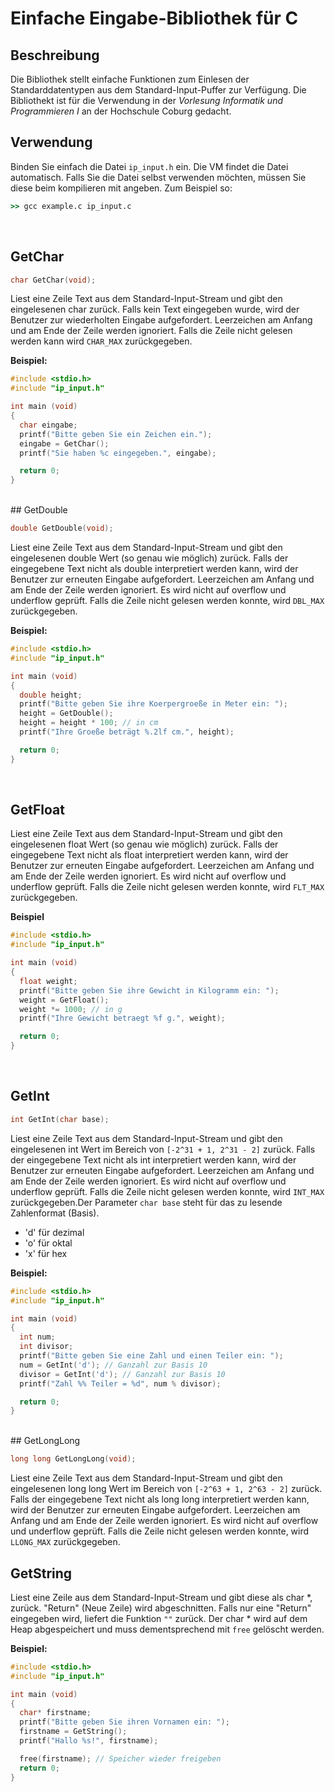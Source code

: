 # Einfache Eingabe-Bibliothek für C

## Beschreibung
Die Bibliothek stellt einfache Funktionen zum Einlesen der
Standarddatentypen aus dem Standard-Input-Puffer zur Verfügung.
Die Bibliothekt ist für die Verwendung in der *Vorlesung Informatik
und Programmieren I* an der Hochschule Coburg gedacht.

## Verwendung
Binden Sie einfach die Datei ```ip_input.h``` ein. Die VM findet die
Datei automatisch. Falls Sie die Datei selbst verwenden möchten, müssen
Sie diese beim kompilieren mit angeben. Zum Beispiel so:
```cmd
>> gcc example.c ip_input.c
```

<br/>

## GetChar
```c
char GetChar(void);
```

Liest eine Zeile Text aus dem Standard-Input-Stream und gibt den
eingelesenen char zurück. Falls kein Text eingegeben wurde, wird der
Benutzer zur wiederholten Eingabe aufgefordert. Leerzeichen am Anfang
und am Ende der Zeile werden ignoriert. Falls die Zeile nicht gelesen
werden kann wird ```CHAR_MAX``` zurückgegeben.

**Beispiel:**

```c
#include <stdio.h>
#include "ip_input.h"

int main (void)
{
  char eingabe;
  printf("Bitte geben Sie ein Zeichen ein.");
  eingabe = GetChar();
  printf("Sie haben %c eingegeben.", eingabe);

  return 0;
}
```

<br/>
## GetDouble

```c
double GetDouble(void);
```

Liest eine Zeile Text aus dem Standard-Input-Stream und gibt den
eingelesenen double Wert (so genau wie möglich) zurück. Falls der
eingegebene Text nicht als double interpretiert werden kann, wird
der Benutzer zur erneuten Eingabe aufgefordert. Leerzeichen am Anfang
und am Ende der Zeile werden ignoriert. Es wird nicht auf overflow und
underflow geprüft. Falls die Zeile nicht gelesen werden konnte, wird
```DBL_MAX``` zurückgegeben.

**Beispiel:**

```c
#include <stdio.h>
#include "ip_input.h"

int main (void)
{
  double height;
  printf("Bitte geben Sie ihre Koerpergroeße in Meter ein: ");
  height = GetDouble();
  height = height * 100; // in cm
  printf("Ihre Groeße beträgt %.2lf cm.", height);

  return 0;
}
```

<br />

## GetFloat

Liest eine Zeile Text aus dem Standard-Input-Stream und gibt den
eingelesenen float Wert (so genau wie möglich) zurück. Falls der
eingegebene Text nicht als float interpretiert werden kann, wird
der Benutzer zur erneuten Eingabe aufgefordert. Leerzeichen am Anfang
und am Ende der Zeile werden ignoriert. Es wird nicht auf overflow und
underflow geprüft. Falls die Zeile nicht gelesen werden konnte, wird
```FLT_MAX``` zurückgegeben.

**Beispiel**
 ```c
 #include <stdio.h>
 #include "ip_input.h"

 int main (void)
 {
   float weight;
   printf("Bitte geben Sie ihre Gewicht in Kilogramm ein: ");
   weight = GetFloat();
   weight *= 1000; // in g
   printf("Ihre Gewicht betraegt %f g.", weight);

   return 0;
 }
 ```

<br />

## GetInt

```c
int GetInt(char base);
```
Liest eine Zeile Text aus dem Standard-Input-Stream und gibt den
eingelesenen int Wert im Bereich von ```[-2^31 + 1, 2^31 - 2]``` zurück. Falls der
eingegebene Text nicht als int interpretiert werden kann, wird
der Benutzer zur erneuten Eingabe aufgefordert. Leerzeichen am Anfang
und am Ende der Zeile werden ignoriert. Es wird nicht auf overflow und
underflow geprüft. Falls die Zeile nicht gelesen werden konnte, wird
```INT_MAX``` zurückgegeben.Der Parameter ```char base``` steht für das zu lesende
Zahlenformat (Basis).
- 'd' für dezimal
- 'o' für oktal
- 'x' für hex

**Beispiel:**

```c
#include <stdio.h>
#include "ip_input.h"

int main (void)
{
  int num;
  int divisor;
  printf("Bitte geben Sie eine Zahl und einen Teiler ein: ");
  num = GetInt('d'); // Ganzahl zur Basis 10
  divisor = GetInt('d'); // Ganzahl zur Basis 10
  printf("Zahl %% Teiler = %d", num % divisor);

  return 0;
}
```

<br/>
## GetLongLong

```c
long long GetLongLong(void);
```

Liest eine Zeile Text aus dem Standard-Input-Stream und gibt den
eingelesenen long long Wert im Bereich von ```[-2^63 + 1, 2^63 - 2]``` zurück. Falls der
eingegebene Text nicht als long long interpretiert werden kann, wird
der Benutzer zur erneuten Eingabe aufgefordert. Leerzeichen am Anfang
und am Ende der Zeile werden ignoriert. Es wird nicht auf overflow und
underflow geprüft. Falls die Zeile nicht gelesen werden konnte, wird
```LLONG_MAX``` zurückgegeben.
<br/>

## GetString

Liest eine Zeile aus dem Standard-Input-Stream und gibt diese
als char *, zurück. "Return" (Neue Zeile) wird abgeschnitten.
Falls nur eine "Return" eingegeben wird, liefert die Funktion
```""``` zurück. Der char * wird auf dem Heap abgespeichert und muss
dementsprechend mit ```free``` gelöscht werden.

**Beispiel:**
```c
#include <stdio.h>
#include "ip_input.h"

int main (void)
{
  char* firstname;
  printf("Bitte geben Sie ihren Vornamen ein: ");
  firstname = GetString();
  printf("Hallo %s!", firstname);

  free(firstname); // Speicher wieder freigeben
  return 0;
}
```
